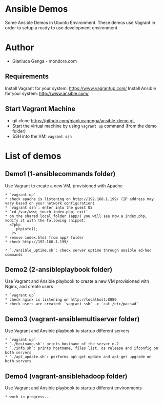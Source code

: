 # Ansible Demos

Some Ansible Demos in Ubuntu Environment.
These demos use Vagrant in order to setup a ready to use development environment.

# Author
* Gianluca Genga - mondora.com

## Requirements
Install Vagrant for your system: https://www.vagrantup.com/
Install Ansible for your system: http://www.ansible.com/

## Start Vagrant Machine

* git clone https://github.com/gianlucagenga/ansible-demo.git
* Start the virtual machine by using `vagrant up` command (from the demo folder)
* SSH into the VM: `vagrant ssh`

# List of demos
## Demo1 (1-ansiblecommands folder)
Use Vagrant to create a new VM, provisioned with Apache
    
    * `vagrant up`
    * check apache is listening on http://192.168.1.199/ (IP address may vary based on your network configuration)
    * `vagrant ssh`: enter into the guest OS
    * `cd /var/www; touch index.php; exit`
    * on the shared local folder (app/) you will see now a index.php, modify it with the following snippet:
      <?php
         phpinfo();
       ?>
    * remove index.html from app/ folder
    * check http://192.168.1.199/
    
    * `./ansible_uptime.sh`: check server uptime through ansible ad-hoc commands

## Demo2 (2-ansibleplaybook folder)
Use Vagrant and Ansible playbook to create a new VM provisioned with Nginx, and create users

    * `vagrant up`
    * check nginx is listening on http://localhost:8080
    * check users are created: `vagrant ssh` -> `cat /etc/passwd`

## Demo3 (vagrant-ansiblemultiserver folder)
Use Vagrant and Ansible playbook to startup different servers

    * `vagrant up`
    * `./hostname.sh`: prints hostname of the server n.2
    * `./info.sh`: prints hostname, files list, os release and ifconfig on both servers
    * `./apt_update.sh`: performs apt-get update and apt-get upgrade on both servers

## Demo4 (vagrant-ansiblehadoop folder)
Use Vagrant and Ansible playbook to startup different environments
    
    * work in progress...
